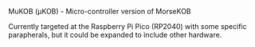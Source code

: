 MuKOB (μKOB) - Micro-controller version of MorseKOB

Currently targeted at the Raspberry Pi Pico (RP2040) with some specific 
parapherals, but it could be expanded to include other hardware.

